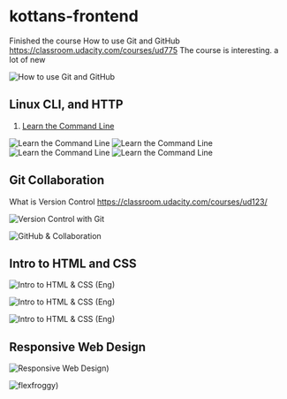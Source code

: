# kottans-frontend

Finished the course How to use Git and GitHub
https://classroom.udacity.com/courses/ud775
The course is interesting. a lot of new

![How to use Git and GitHub](http://b3.ge.tt/thumbnail/12rNAAu2/0/YhpFx86mU3T5Db/0x675.png?ofn=How%20to%20use%20Git%20and%20GitHub.png)


## Linux CLI, and HTTP

1. [Learn the Command Line](https://www.codecademy.com/learn/learn-the-command-line)


![Learn the Command Line](http://b3.ge.tt/thumbnail/5v4MBAu2/3/YhpFx86mU3T5Db/0x675.png?ofn=cl.png)
![Learn the Command Line](http://b3.ge.tt/thumbnail/5v4MBAu2/2/YhpFx86mU3T5Db/0x675.png?ofn=cl12.png)
![Learn the Command Line](http://b3.ge.tt/thumbnail/5v4MBAu2/0/YhpFx86mU3T5Db/0x675.png?ofn=cl34.png)
![Learn the Command Line](http://b3.ge.tt/thumbnail/5v4MBAu2/1/YhpFx86mU3T5Db/0x675.png?ofn=cl5.png)

## Git Collaboration

What is Version Control
https://classroom.udacity.com/courses/ud123/

![Version Control with Git](http://b3.ge.tt/thumbnail/3F5wDBu2/0/YhpFx86mU3T5Db/0x675.png?ofn=Version%20Control%20with%20Git.png)


![GitHub & Collaboration](http://b3.ge.tt/thumbnail/1CIDEBu2/0/YhpFx86mU3T5Db/0x675.png?ofn=GitHub%20&%20Collaboration.png=)


## Intro to HTML and CSS

![Intro to HTML & CSS (Eng)](http://b3.ge.tt/thumbnail/5dheFBu2/0/YhpFx86mU3T5Db/0x675.png?ofn=Intro%20to%20HTML%20and%20CSS.png)

![Intro to HTML & CSS (Eng)](http://b3.ge.tt/thumbnail/6Nu5GBu2/1/YhpFx86mU3T5Db/0x675.png?ofn=htmlCss5.png)


![Intro to HTML & CSS (Eng)](http://b3.ge.tt/thumbnail/6Nu5GBu2/0/YhpFx86mU3T5Db/0x675.png?ofn=htmlCss4.png)


## Responsive Web Design
![Responsive Web Design)](http://b3.ge.tt/thumbnail/1zGr3Mu2/0/YhpFx86mU3T5Db/0x675.png?ofn=Responsive%20Web%20Design%20Fundamentals.png)


![flexfroggy)](http://b3.ge.tt/thumbnail/9im3aNu2/0/YhpFx86mU3T5Db/0x675.png?ofn=flexfroggy.png)



